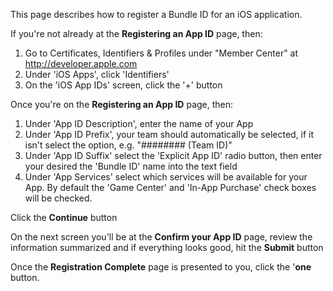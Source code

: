 This page describes how to register a Bundle ID for an iOS application.

If you're not already at the **Registering an App ID** page, then:

1. Go to Certificates, Identifiers & Profiles under "Member Center" at http://developer.apple.com
2. Under 'iOS Apps', click 'Identifiers'
3. On the 'iOS App IDs' screen, click the '+' button

Once you're on the **Registering an App ID** page, then:

1. Under 'App ID Description', enter the name of your App
2. Under 'App ID Prefix', your team should automatically be selected, if it isn't select the option, e.g. "######## (Team ID)"
3. Under 'App ID Suffix' select the 'Explicit App ID' radio button, then enter your desired the 'Bundle ID' name into the text field
4. Under 'App Services' select which services will be available for your App. By default the 'Game Center' and 'In-App Purchase' check boxes will be checked.

Click the **Continue** button

On the next screen you'll be at the **Confirm your App ID** page, review the information summarized and if everything looks good, hit the **Submit** button

Once the **Registration Complete** page is presented to you, click the '**one** button.